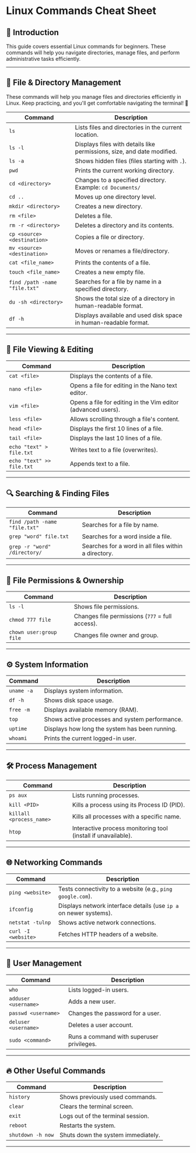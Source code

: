 #  Linux Commands Cheat Sheet

## 📖 Introduction
This guide covers essential Linux commands for beginners. These commands will help you navigate directories, manage files, and perform administrative tasks efficiently.

---

## 📂 **File & Directory Management**
These commands will help you manage files and directories efficiently in Linux. Keep practicing, and you'll get comfortable navigating the terminal! 🚀


| Command | Description |
|---------|-------------|
| `ls` | Lists files and directories in the current location. |
| `ls -l` | Displays files with details like permissions, size, and date modified. |
| `ls -a` | Shows hidden files (files starting with `.`). |
| `pwd` | Prints the current working directory. |
| `cd <directory>` | Changes to a specified directory. Example: `cd Documents/` |
| `cd ..` | Moves up one directory level. |
| `mkdir <directory>` | Creates a new directory. |
| `rm <file>` | Deletes a file. |
| `rm -r <directory>` | Deletes a directory and its contents. |
| `cp <source> <destination>` | Copies a file or directory. |
| `mv <source> <destination>` | Moves or renames a file/directory. |
| `cat <file_name>` | Prints the contents of a file. |
| `touch <file_name>` | Creates a new empty file. |
| `find /path -name "file.txt"` | Searches for a file by name in a specified directory. |
| `du -sh <directory>` | Shows the total size of a directory in human-readable format. |
| `df -h` | Displays available and used disk space in human-readable format. |

---


## 📄 **File Viewing & Editing**

| Command | Description |
|---------|-------------|
| `cat <file>` | Displays the contents of a file. |
| `nano <file>` | Opens a file for editing in the Nano text editor. |
| `vim <file>` | Opens a file for editing in the Vim editor (advanced users). |
| `less <file>` | Allows scrolling through a file's content. |
| `head <file>` | Displays the first 10 lines of a file. |
| `tail <file>` | Displays the last 10 lines of a file. |
| `echo "text" > file.txt` | Writes text to a file (overwrites). |
| `echo "text" >> file.txt` | Appends text to a file. |

---

## 🔍 **Searching & Finding Files**

| Command | Description |
|---------|-------------|
| `find /path -name "file.txt"` | Searches for a file by name. |
| `grep "word" file.txt` | Searches for a word inside a file. |
| `grep -r "word" /directory/` | Searches for a word in all files within a directory. |

---

## 🔄 **File Permissions & Ownership**

| Command | Description |
|---------|-------------|
| `ls -l` | Shows file permissions. |
| `chmod 777 file` | Changes file permissions (`777` = full access). |
| `chown user:group file` | Changes file owner and group. |

---

## ⚙️ **System Information**

| Command | Description |
|---------|-------------|
| `uname -a` | Displays system information. |
| `df -h` | Shows disk space usage. |
| `free -m` | Displays available memory (RAM). |
| `top` | Shows active processes and system performance. |
| `uptime` | Displays how long the system has been running. |
| `whoami` | Prints the current logged-in user. |

---

## 🛠️ **Process Management**

| Command | Description |
|---------|-------------|
| `ps aux` | Lists running processes. |
| `kill <PID>` | Kills a process using its Process ID (PID). |
| `killall <process_name>` | Kills all processes with a specific name. |
| `htop` | Interactive process monitoring tool (install if unavailable). |

---

## 🌐 **Networking Commands**

| Command | Description |
|---------|-------------|
| `ping <website>` | Tests connectivity to a website (e.g., `ping google.com`). |
| `ifconfig` | Displays network interface details (use `ip a` on newer systems). |
| `netstat -tulnp` | Shows active network connections. |
| `curl -I <website>` | Fetches HTTP headers of a website. |

---

## 🔑 **User Management**

| Command | Description |
|---------|-------------|
| `who` | Lists logged-in users. |
| `adduser <username>` | Adds a new user. |
| `passwd <username>` | Changes the password for a user. |
| `deluser <username>` | Deletes a user account. |
| `sudo <command>` | Runs a command with superuser privileges. |

---

## 🔥 **Other Useful Commands**

| Command | Description |
|---------|-------------|
| `history` | Shows previously used commands. |
| `clear` | Clears the terminal screen. |
| `exit` | Logs out of the terminal session. |
| `reboot` | Restarts the system. |
| `shutdown -h now` | Shuts down the system immediately. |

---
